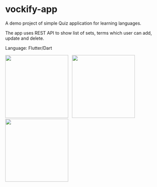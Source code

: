 # vockify-app

A demo project of simple Quiz application for learning languages.

The app uses REST API to show list of sets, terms which user can add, update and delete.

Language: Flutter/Dart

<img src="https://github.com/vockify/vockify-website/blob/master/assets/Nexus%206P%20-%20Screenshot%201.png?raw=true" alt="" width="200"> &nbsp;
<img src="https://github.com/vockify/vockify-website/blob/master/assets/Nexus%206P%20-%20Screenshot%203.png?raw=true" alt="" width="200"> &nbsp;
<img src="https://github.com/vockify/vockify-website/blob/master/assets/Nexus%206P%20-%20Screenshot%204.png?raw=true" alt="" width="200">
